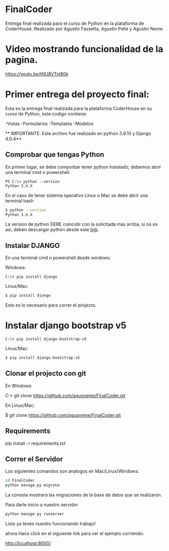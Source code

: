 # FinalCoder
Entrega final realizada para el curso de Python en la plataforma de CoderHouse. Realizado por Agustin Fassetta, Agustin Pelle y Agustin Neme.

# Video mostrando funcionalidad de la pagina.
  https://youtu.be/tNU8VTxt80k

# Primer entrega del proyecto final:

Esta es la entrega final realizada para la plataforma CoderHouse en su curso de Python, este codigo contiene:

-Vistas
-Formularios
-Templates
-Modelos



** IMPORTANTE: Este archivo fue realizado en python 3.9.10 y Django 4.0.4**

## Comprobar que tengas Python

En primer lugar, se debe comporbar tener python instalado; debemos abrir una terminal cmd o powershell.

```PS
PS C:\> python --version
Python 3.X.X 
```
En el caso de tener sistema operativo Linux o Mac se debe abrir una terminal bash

```bash
$ python --version
Python 3.X.X 
```

La version de python DEBE coincidir con la solicitada mas arriba, si no es asi, deben descargar python desde este [link](https://www.python.org/downloads/).

## Instalar DJANGO

En una terminal cmd o powershell desde windows:

Windows: 

```PS
C:\> pip install django
```

Linux/Mac:

```bash
$ pip install django
```

Esto es lo necesario para correr el projecto.

# Instalar django bootstrap v5

```PS
C:\> pip install django-bootstrap-v5
```

Linux/Mac:

```bash
$ pip install django-bootstrap-v5
```
## Clonar el projecto con git

En Windows: 

C:\> git clone https://github.com/agusneme/FinalCoder.git

En Linux/Mac:

$ git clone https://github.com/agusneme/FinalCoder.git

## Requirements

pip install -r requirements.txt

## Correr el Servidor

Los siguientes comandos son analogos en Mac/Linux/Windows:

```bash
cd FinalCoder
python manage.py migrate
```
La consola mostrara las migraciones de la base de datos que se realizaron.

Para darle inicio a nuestro servidor

```bash
python manage.py runserver
```
Listo ya tenes nuestro funcionando trabajo!

ahora Hace click en el siguiente link para ver el ejemplo corriendo: 

[http://localhost:8000/](http://localhost:8000/)
